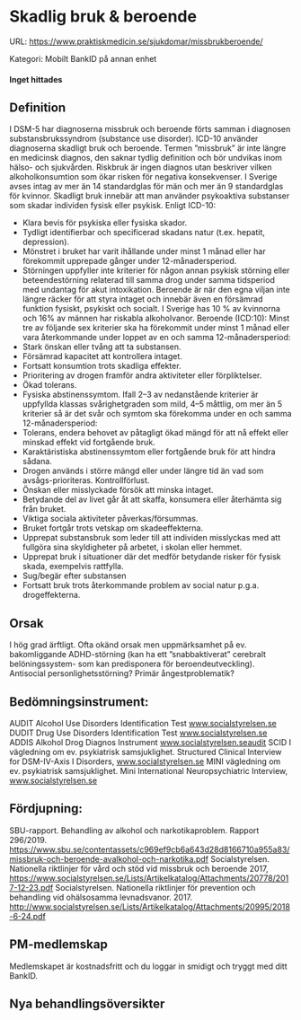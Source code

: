 # Skadlig bruk & beroende

URL: https://www.praktiskmedicin.se/sjukdomar/missbrukberoende/



Kategori: Mobilt BankID på annan enhet

#### Inget hittades

## Definition

I DSM-5 har diagnoserna missbruk och beroende förts samman i diagnosen substansbrukssyndrom (substance use disorder).
ICD-10 använder diagnoserna skadligt bruk och beroende. Termen ”missbruk” är inte längre en medicinsk diagnos, den saknar tydlig definition och bör undvikas inom hälso- och sjukvården.
Riskbruk är ingen diagnos utan beskriver vilken alkoholkonsumtion som ökar risken för negativa konsekvenser. I Sverige avses intag av mer än 14 standardglas för män och mer än 9 standardglas för kvinnor.
Skadligt bruk innebär att man använder psykoaktiva substanser som skadar individen fysisk eller psykisk. Enligt ICD-10:
- Klara bevis för psykiska eller fysiska skador.
- Tydligt identifierbar och specificerad skadans natur (t.ex. hepatit, depression).
- Mönstret i bruket har varit ihållande under minst 1 månad eller har förekommit upprepade gånger under 12-månadersperiod.
- Störningen uppfyller inte kriterier för någon annan psykisk störning eller beteendestörning relaterad till samma drog under samma tidsperiod med undantag för akut intoxikation.
Beroende är när den egna viljan inte längre räcker för att styra intaget och innebär även en försämrad funktion fysiskt, psykiskt och socialt.
I Sverige has 10 % av kvinnorna och 16% av männen har riskabla alkoholvanor.
Beroende (ICD:10):
Minst tre av följande sex kriterier ska ha förekommit under minst 1 månad eller vara återkommande under loppet av en och samma 12-månadersperiod:
- Stark önskan eller tvång att ta substansen.
- Försämrad kapacitet att kontrollera intaget.
- Fortsatt konsumtion trots skadliga effekter.
- Prioritering av drogen framför andra aktiviteter eller förpliktelser.
- Ökad tolerans.
- Fysiska abstinenssymtom.
Ifall 2–3 av nedanstående kriterier är uppfyllda klassas svårighetgraden som mild, 4–5 måttlig, om mer än 5 kriterier så är det svår och symtom ska förekomma under en och samma 12-månadersperiod:
- Tolerans, endera behovet av påtagligt ökad mängd för att nå effekt eller minskad effekt vid fortgående bruk.
- Karaktäristiska abstinenssymtom eller fortgående bruk för att hindra sådana.
- Drogen används i större mängd eller under längre tid än vad som avsågs-prioriteras. Kontrollförlust.
- Önskan eller misslyckade försök att minska intaget.
- Betydande del av livet går åt att skaffa, konsumera eller återhämta sig från bruket.
- Viktiga sociala aktiviteter påverkas/försummas.
- Bruket fortgår trots vetskap om skadeeffekterna.
- Upprepat substansbruk som leder till att individen misslyckas med att fullgöra sina skyldigheter på arbetet, i skolan eller hemmet.
- Upprepat bruk i situationer där det medför betydande risker för fysisk skada, exempelvis rattfylla.
- Sug/begär efter substansen
- Fortsatt bruk trots återkommande problem av social natur p.g.a. drogeffekterna.

## Orsak

I hög grad ärftligt. Ofta okänd orsak men uppmärksamhet på ev. bakomliggande ADHD-störning (kan ha ett ”snabbaktiverat” cerebralt belöningssystem- som kan predisponera för beroendeutveckling). Antisocial personlighetsstörning? Primär ångestproblematik?

## Bedömningsinstrument:

AUDIT Alcohol Use Disorders Identification Test www.socialstyrelsen.se
DUDIT Drug Use Disorders Identification Test www.socialstyrelsen.se
ADDIS Alkohol Drog Diagnos Instrument www.socialstyrelsen.seaudit
SCID I vägledning om ev. psykiatrisk samsjuklighet. Structured Clinical Interview for DSM-IV-Axis I Disorders, www.socialstyrelsen.se
MINI vägledning om ev. psykiatrisk samsjuklighet. Mini International Neuropsychiatric Interview, www.socialstyrelsen.se

## Fördjupning:

SBU-rapport. Behandling av alkohol och narkotikaproblem. Rapport 296/2019.
https://www.sbu.se/contentassets/c969ef9cb6a643d28d8166710a955a83/missbruk-och-beroende-avalkohol-och-narkotika.pdf
Socialstyrelsen. Nationella riktlinjer för vård och stöd vid missbruk och beroende 2017, https://www.socialstyrelsen.se/Lists/Artikelkatalog/Attachments/20778/2017-12-23.pdf
Socialstyrelsen. Nationella riktlinjer för prevention och behandling vid ohälsosamma levnadsvanor. 2017. http://www.socialstyrelsen.se/Lists/Artikelkatalog/Attachments/20995/2018-6-24.pdf

## PM-medlemskap

Medlemskapet är kostnadsfritt och du loggar in smidigt och tryggt med ditt BankID.

## Nya behandlingsöversikter

